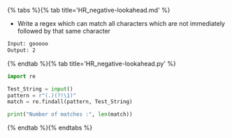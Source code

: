 {% tabs %}{% tab title='HR_negative-lookahead.md' %}

* Write a regex which can match all characters which are not immediately followed by that same character

```txt
Input: gooooo
Output: 2
```

{% endtab %}{% tab title='HR_negative-lookahead.py' %}

```py
import re

Test_String = input()
pattern = r"(.)(?!\1)"
match = re.findall(pattern, Test_String)

print("Number of matches :", len(match))
```

{% endtab %}{% endtabs %}
